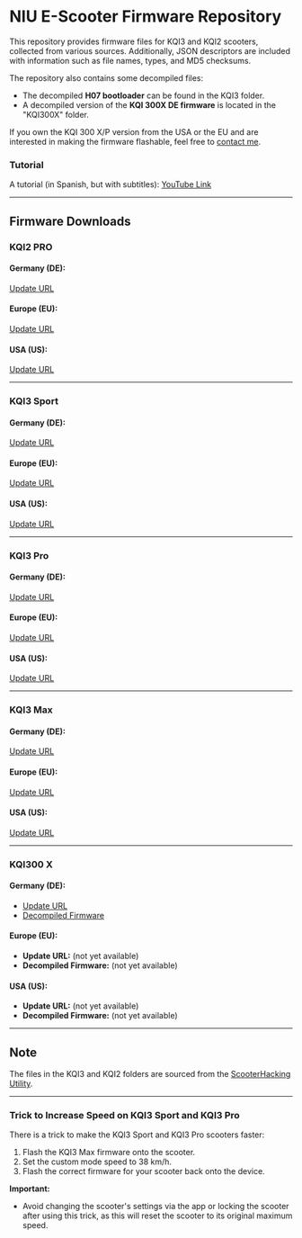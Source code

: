 # NIU E-Scooter Firmware Repository

This repository provides firmware files for KQI3 and KQI2 scooters, collected from various sources. Additionally, JSON descriptors are included with information such as file names, types, and MD5 checksums.

The repository also contains some decompiled files:
- The decompiled **H07 bootloader** can be found in the KQI3 folder.
- A decompiled version of the **KQI 300X DE firmware** is located in the "KQI300X" folder.

If you own the KQI 300 X/P version from the USA or the EU and are interested in making the firmware flashable, feel free to [contact me](mailto://david635883@proton.me).

### Tutorial
A tutorial (in Spanish, but with subtitles): [YouTube Link](https://www.youtube.com/watch?v=40BTCnkcEHg)

---

## Firmware Downloads

### **KQI2 PRO**

#### Germany (DE):
[Update URL](https://raw.githubusercontent.com/davidpr0811/niu_firmware/main/KQI%202/Pro/DE/update.json)

#### Europe (EU):
[Update URL](https://raw.githubusercontent.com/davidpr0811/niu_firmware/main/KQI%202/Pro/EU/update.json)

#### USA (US):
[Update URL](https://raw.githubusercontent.com/davidpr0811/niu_firmware/main/KQI%202/Pro/US/update.json)

---

### **KQI3 Sport**

#### Germany (DE):
[Update URL](https://raw.githubusercontent.com/davidpr0811/niu_firmware/main/KQI%203/Sport/DE/update.json)

#### Europe (EU):
[Update URL](https://raw.githubusercontent.com/davidpr0811/niu_firmware/main/KQI%203/Sport/EU/update.json)

#### USA (US):
[Update URL](https://raw.githubusercontent.com/davidpr0811/niu_firmware/main/KQI%203/Sport/US/update.json)

---

### **KQI3 Pro**

#### Germany (DE):
[Update URL](https://raw.githubusercontent.com/davidpr0811/niu_firmware/main/KQI%203/Pro/DE/update.json)

#### Europe (EU):
[Update URL](https://raw.githubusercontent.com/davidpr0811/niu_firmware/main/KQI%203/Pro/EU/update.json)

#### USA (US):
[Update URL](https://raw.githubusercontent.com/davidpr0811/niu_firmware/main/KQI%203/Pro/US/update.json)

---

### **KQI3 Max**

#### Germany (DE):
[Update URL](https://raw.githubusercontent.com/davidpr0811/niu_firmware/main/KQI%203/Max/DE/update.json)

#### Europe (EU):
[Update URL](https://raw.githubusercontent.com/davidpr0811/niu_firmware/main/KQI%203/Max/EU/update.json)

#### USA (US):
[Update URL](https://raw.githubusercontent.com/davidpr0811/niu_firmware/main/KQI%203/Max/US/update.json)

---

### **KQI300 X**

#### Germany (DE):
- [Update URL](https://raw.githubusercontent.com/davidpr0811/niu_firmware/main/KQI%20300/x/de/update.json)
- [Decompiled Firmware](https://github.com/davidpr0811/niu_firmware/blob/main/KQI%20300/x/de/update.json)

#### Europe (EU):
- **Update URL:** (not yet available)
- **Decompiled Firmware:** (not yet available)

#### USA (US):
- **Update URL:** (not yet available)
- **Decompiled Firmware:** (not yet available)

---

## Note
The files in the KQI3 and KQI2 folders are sourced from the [ScooterHacking Utility](https://github.com/scooterhacking/niu_scooters).

---

### Trick to Increase Speed on KQI3 Sport and KQI3 Pro
There is a trick to make the KQI3 Sport and KQI3 Pro scooters faster:
1. Flash the KQI3 Max firmware onto the scooter.
2. Set the custom mode speed to 38 km/h.
3. Flash the correct firmware for your scooter back onto the device.

**Important:**
- Avoid changing the scooter's settings via the app or locking the scooter after using this trick, as this will reset the scooter to its original maximum speed.

